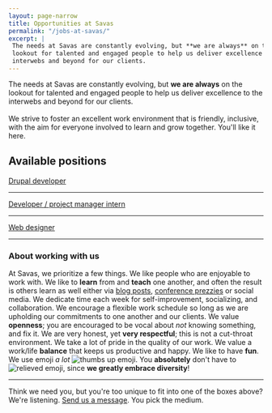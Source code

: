 ```yaml
---
layout: page-narrow
title: Opportunities at Savas
permalink: "/jobs-at-savas/"
excerpt: |
 The needs at Savas are constantly evolving, but *​*we are always**​ on the
 lookout for talented and engaged people to help us deliver excellence to the
 interwebs and beyond for our clients.
---
```


<p class="page-description">
  The needs at Savas are constantly evolving, but ​<b>we are always</b> on
  the lookout for talented and engaged people to help us deliver excellence to
  the interwebs and beyond for our clients.

 <br>
 <br>
  We strive to foster an excellent work environment that is friendly, inclusive,
  with the aim
   for everyone involved to learn and grow together. You'll like it here.
</p>

## Available positions
[Drupal developer](/drupal-developer)

---
[Developer / project manager intern](/intern)

---
[Web designer](/web-designer)

---

### About working with us
At Savas, we prioritize a few things. We like people who are enjoyable to work
with. We like to **learn** from and **teach** one another, and often the result is others
 learn as well either via [blog posts](/news),
 [conference prezzies](http://chrisarusso.github.io/asheville.html#/) or social media.
We dedicate time each week for self-improvement, socializing, and collaboration.
We encourage a flexible work schedule
so long as we are upholding our commitments to one another and our clients. We
value **openness**; you are encouraged to be vocal about _not_ knowing something,
and fix it. We are very honest, yet **very respectful**; this is not a cut-throat
environment.
We take a lot of pride in the quality of our work. We value a work/life **balance**
that keeps us productive and happy. We like to have **fun**.
We use emoji _a lot_ <img src="http://www.emoji-cheat-sheet.com/graphics/emojis/thumbsup.png" alt="thumbs up emoji" class="emoji">.
You **absolutely** don't have to <img src="http://www.emoji-cheat-sheet.com/graphics/emojis/relieved.png" alt="relieved emoji" class="emoji">,
since **we greatly embrace diversity**!

---

Think we need you, but you're too unique to fit into one of the boxes above?
We're listening. <a href="/contact">Send us a message</a>. You pick the medium.
